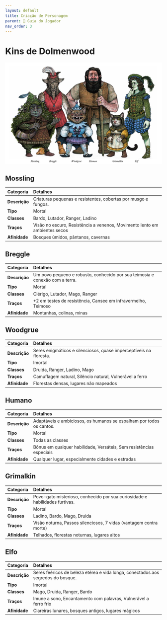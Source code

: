 ```yaml
---
layout: default
title: Criação de Personagem
parent: 🧭 Guia do Jogador
nav_order: 3
---
```


# Kins de Dolmenwood

![Banner com todos os Kins](assets/images/kins-banner.jpg)

## Mossling

| Categoria         | Detalhes                                                                 |
| :---------------- | :----------------------------------------------------------------------- |
| **Descrição**     | Criaturas pequenas e resistentes, cobertas por musgo e fungos.           |
| **Tipo**          | Mortal                                                                   |
| **Classes**       | Bardo, Lutador, Ranger, Ladino                                           |
| **Traços**        | Visão no escuro, Resistência a venenos, Movimento lento em ambientes secos |
| **Afinidade**     | Bosques úmidos, pântanos, cavernas                                       |

## Breggle

| Categoria         | Detalhes                                                                 |
| :---------------- | :----------------------------------------------------------------------- |
| **Descrição**     | Um povo pequeno e robusto, conhecido por sua teimosia e conexão com a terra. |
| **Tipo**          | Mortal                                                                   |
| **Classes**       | Clérigo, Lutador, Mago, Ranger                                          |
| **Traços**        | +2 em testes de resistência, Cansee em infravermelho, Teimoso           |
| **Afinidade**     | Montanhas, colinas, minas                                               |

## Woodgrue

| Categoria         | Detalhes                                                                 |
| :---------------- | :----------------------------------------------------------------------- |
| **Descrição**     | Seres enigmáticos e silenciosos, quase imperceptíveis na floresta.       |
| **Tipo**          | Imortal                                                                  |
| **Classes**       | Druida, Ranger, Ladino, Mago                                            |
| **Traços**        | Camuflagem natural, Silêncio natural, Vulnerável a ferro                 |
| **Afinidade**     | Florestas densas, lugares não mapeados                                   |

## Humano

| Categoria         | Detalhes                                                                 |
| :---------------- | :----------------------------------------------------------------------- |
| **Descrição**     | Adaptáveis e ambiciosos, os humanos se espalham por todos os cantos.     |
| **Tipo**          | Mortal                                                                   |
| **Classes**       | Todas as classes                                                         |
| **Traços**        | Bônus em qualquer habilidade, Versáteis, Sem resistências especiais      |
| **Afinidade**     | Qualquer lugar, especialmente cidades e estradas                         |

## Grimalkin

| Categoria         | Detalhes                                                                 |
| :---------------- | :----------------------------------------------------------------------- |
| **Descrição**     | Povo-gato misterioso, conhecido por sua curiosidade e habilidades furtivas. |
| **Tipo**          | Mortal                                                                   |
| **Classes**       | Ladino, Bardo, Mago, Druida                                             |
| **Traços**        | Visão noturna, Passos silenciosos, 7 vidas (vantagem contra morte)       |
| **Afinidade**     | Telhados, florestas noturnas, lugares altos                              |

## Elfo

| Categoria         | Detalhes                                                                 |
| :---------------- | :----------------------------------------------------------------------- |
| **Descrição**     | Seres feéricos de beleza etérea e vida longa, conectados aos segredos do bosque. |
| **Tipo**          | Imortal                                                                  |
| **Classes**       | Mago, Druida, Ranger, Bardo                                             |
| **Traços**        | Imune a sono, Encantamento com palavras, Vulnerável a ferro frio         |
| **Afinidade**     | Clareiras lunares, bosques antigos, lugares mágicos                      |
